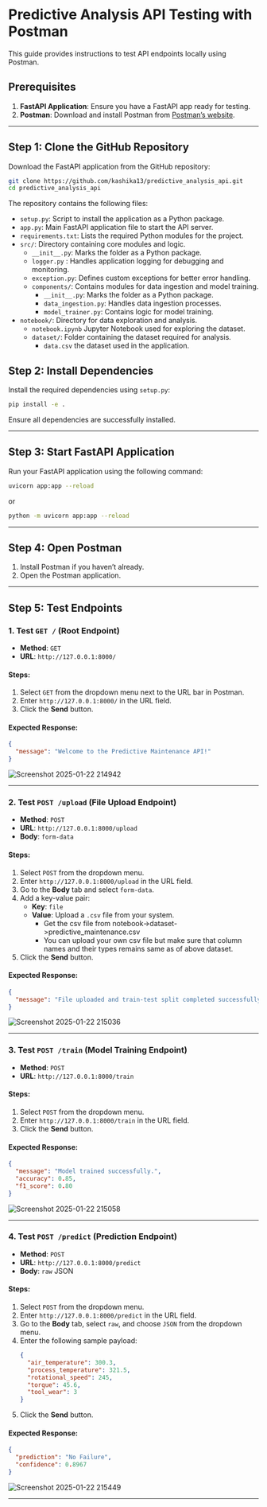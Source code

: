 # Predictive Analysis API Testing with Postman

This guide provides instructions to test API endpoints locally using Postman.

## Prerequisites

1. **FastAPI Application**: Ensure you have a FastAPI app ready for testing.
2. **Postman**: Download and install Postman from [Postman’s website](https://www.postman.com/).

---

## Step 1: Clone the GitHub Repository

Download the FastAPI application from the GitHub repository:

```bash
git clone https://github.com/kashika13/predictive_analysis_api.git
cd predictive_analysis_api
```

The repository contains the following files:
- `setup.py`: Script to install the application as a Python package.
- `app.py`: Main FastAPI application file to start the API server.
- `requirements.txt`: Lists the required Python modules for the project.
- `src/`: Directory containing core modules and logic.
  -  `__init__.py`: Marks the folder as a Python package.
  -  `logger.py` : Handles application logging for debugging and monitoring.
  -  `exception.py`: Defines custom exceptions for better error handling.
  - `components/`: Contains modules for data ingestion and model training.
    - `__init__.py`: Marks the folder as a Python package.
    - `data_ingestion.py`: Handles data ingestion processes.
    - `model_trainer.py`: Contains logic for model training.
- `notebook/`: Directory for data exploration and analysis.
  - `notebook.ipynb` Jupyter Notebook used for exploring the dataset.
  - `dataset/`: Folder containing the dataset required for analysis.
    - `data.csv` the dataset used in the application.


## Step 2: Install Dependencies

Install the required dependencies using `setup.py`:

```bash
pip install -e .
```

Ensure all dependencies are successfully installed.

---

## Step 3: Start FastAPI Application

Run your FastAPI application using the following command:

```bash
uvicorn app:app --reload
```
or
```bash
python -m uvicorn app:app --reload
```

---

## Step 4: Open Postman

1. Install Postman if you haven’t already.
2. Open the Postman application.

---

## Step 5: Test Endpoints

### 1. Test `GET /` (Root Endpoint)

- **Method**: `GET`
- **URL**: `http://127.0.0.1:8000/`

#### Steps:
1. Select `GET` from the dropdown menu next to the URL bar in Postman.
2. Enter `http://127.0.0.1:8000/` in the URL field.
3. Click the **Send** button.

#### Expected Response:
```json
{
  "message": "Welcome to the Predictive Maintenance API!"
}
```

![Screenshot 2025-01-22 214942](https://github.com/user-attachments/assets/21f4f6b7-e6c9-4afc-b39e-32cc53a77f9f)


---

### 2. Test `POST /upload` (File Upload Endpoint)

- **Method**: `POST`
- **URL**: `http://127.0.0.1:8000/upload`
- **Body**: `form-data`

#### Steps:
1. Select `POST` from the dropdown menu.
2. Enter `http://127.0.0.1:8000/upload` in the URL field.
3. Go to the **Body** tab and select `form-data`.
4. Add a key-value pair:
   - **Key**: `file`
   - **Value**: Upload a `.csv` file from your system.
       - Get the csv file from notebook->dataset->predictive_maintenance.csv
       - You can upload your own csv file but make sure that column names and their types remains same as of above dataset.
5. Click the **Send** button.

#### Expected Response:
```json
{
  "message": "File uploaded and train-test split completed successfully."
}
```
![Screenshot 2025-01-22 215036](https://github.com/user-attachments/assets/4215fe3a-725e-4ac6-9961-116dc14e13bc)


---

### 3. Test `POST /train` (Model Training Endpoint)

- **Method**: `POST`
- **URL**: `http://127.0.0.1:8000/train`

#### Steps:
1. Select `POST` from the dropdown menu.
2. Enter `http://127.0.0.1:8000/train` in the URL field.
3. Click the **Send** button.

#### Expected Response:
```json
{
  "message": "Model trained successfully.",
  "accuracy": 0.85,
  "f1_score": 0.80
}
```
![Screenshot 2025-01-22 215058](https://github.com/user-attachments/assets/8fb4b918-1a25-43a7-9490-679f332573fe)


---

### 4. Test `POST /predict` (Prediction Endpoint)

- **Method**: `POST`
- **URL**: `http://127.0.0.1:8000/predict`
- **Body**: `raw` JSON

#### Steps:
1. Select `POST` from the dropdown menu.
2. Enter `http://127.0.0.1:8000/predict` in the URL field.
3. Go to the **Body** tab, select `raw`, and choose `JSON` from the dropdown menu.
4. Enter the following sample payload:
   ```json
   {
     "air_temperature": 300.3,
     "process_temperature": 321.5,
     "rotational_speed": 245,
     "torque": 45.6,
     "tool_wear": 3
   }
   ```
5. Click the **Send** button.

#### Expected Response:
```json
{
  "prediction": "No Failure",
  "confidence": 0.8967
}
```

![Screenshot 2025-01-22 215449](https://github.com/user-attachments/assets/3ef9b93d-c93a-4058-95ff-8b1e10a17406)

---




